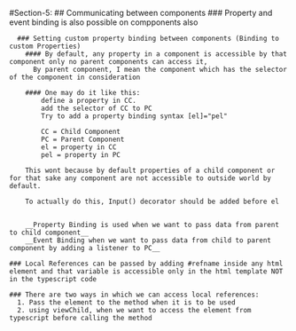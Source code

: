 #Section-5:
    ## Communicating between components
      ### Property and event binding is also possible on compponents also


      ### Setting custom property binding between components (Binding to custom Properties)
        #### By default, any property in a component is accessible by that component only no parent components can access it,
          By parent component, I mean the component which has the selector of the component in consideration

        #### One may do it like this:
            define a property in CC.
            add the selector of CC to PC
            Try to add a property binding syntax [el]="pel"

            CC = Child Component
            PC = Parent Component
            el = property in CC
            pel = property in PC
        
        This wont because by default properties of a child component or for that sake any component are not accessible to outside world by default.

        To actually do this, Input() decorator should be added before el


        __Property Binding is used when we want to pass data from parent to child component__
        __Event Binding when we want to pass data from child to parent component by adding a listener to PC__

    ### Local References can be passed by adding #refname inside any html element and that variable is accessible only in the html template NOT in the typescript code

    ### There are two ways in which we can access local references:
      1. Pass the element to the method when it is to be used
      2. using viewChild, when we want to access the element from typescript before calling the method


  